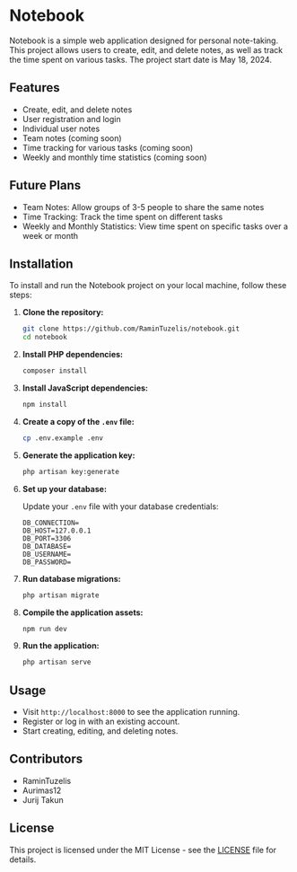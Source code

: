 # Notebook

Notebook is a simple web application designed for personal note-taking. This project allows users to create, edit, and delete notes, as well as track the time spent on various tasks. The project start date is May 18, 2024.

## Features

<ul>
    <li>Create, edit, and delete notes</li>
    <li>User registration and login</li>
    <li>Individual user notes</li>
    <li>Team notes (coming soon)</li>
    <li>Time tracking for various tasks (coming soon)</li>
    <li>Weekly and monthly time statistics (coming soon)</li>
</ul>

## Future Plans

<ul>
    <li>Team Notes: Allow groups of 3-5 people to share the same notes</li>
    <li>Time Tracking: Track the time spent on different tasks</li>
    <li>Weekly and Monthly Statistics: View time spent on specific tasks over a week or month</li>
</ul>

## Installation

To install and run the Notebook project on your local machine, follow these steps:

1. **Clone the repository:**

    ```bash
    git clone https://github.com/RaminTuzelis/notebook.git
    cd notebook
    ```

2. **Install PHP dependencies:**

    ```bash
    composer install
    ```

3. **Install JavaScript dependencies:**

    ```bash
    npm install
    ```

4. **Create a copy of the `.env` file:**

    ```bash
    cp .env.example .env
    ```

5. **Generate the application key:**

    ```bash
    php artisan key:generate
    ```

6. **Set up your database:**

   Update your `.env` file with your database credentials:

    ```plaintext
    DB_CONNECTION=
    DB_HOST=127.0.0.1
    DB_PORT=3306
    DB_DATABASE=
    DB_USERNAME=
    DB_PASSWORD=
    ```

7. **Run database migrations:**

    ```bash
    php artisan migrate
    ```

8. **Compile the application assets:**

    ```bash
    npm run dev
    ```
      
9. **Run the application:**

    ```bash
    php artisan serve
    ```

## Usage

- Visit `http://localhost:8000` to see the application running.
- Register or log in with an existing account.
- Start creating, editing, and deleting notes.

## Contributors

<ul>
    <li>RaminTuzelis</li>
    <li>Aurimas12</li>
    <li>Jurij Takun</li>
</ul>

## License

This project is licensed under the MIT License - see the [LICENSE](LICENSE) file for details.
